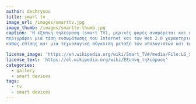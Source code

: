 ```yaml
---
author: dechrysou
title: smart tv
image_url: /images/smarttv.jpg
image_thumb: /images/smarttv-thumb.jpg
caption: 'Η έξυπνη τηλεόραση (smart TV), μερικές φορές αναφέρεται και ως συνδεδεμένη τηλεόραση ή υβριδική τηλεόραση, 
περιγράφει μια τάση ενσωμάτωσης του Internet και των Web 2.0 χαρακτηριστικών με τις τηλεοράσεις και των set-top boxes, 
καθώς επίσης και μια τεχνολογική σύγκλιση μεταξύ των υπολογιστών και των τηλεοράσεων/ set-top boxes.'

license_image: 'https://en.wikipedia.org/wiki/Smart_TV#/media/File:LG_Smart_TV_web_browser.jpg'
license_text: 'https://el.wikipedia.org/wiki/Έξυπνη_τηλεόραση'
categories:
  - gallery
  - smart devices
tags:
  - tv
  - smart devices
---
```

